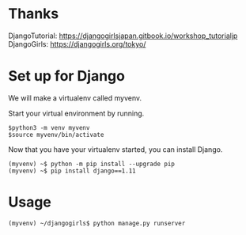 # Thanks

DjangoTutorial: https://djangogirlsjapan.gitbook.io/workshop_tutorialjp
DjangoGirls: https://djangogirls.org/tokyo/

# Set up for Django

We will make a virtualenv called myvenv.

Start your virtual environment by running.

```
$python3 -m venv myvenv
$source myvenv/bin/activate
```


Now that you have your virtualenv started, you can install Django.

```
(myvenv) ~$ python -m pip install --upgrade pip
(myvenv) ~$ pip install django==1.11
```


# Usage

```
(myvenv) ~/djangogirls$ python manage.py runserver
```


